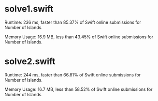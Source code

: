 # solve1.swift

Runtime: 236 ms, faster than 85.37% of Swift online submissions for Number of Islands.

Memory Usage: 16.9 MB, less than 43.45% of Swift online submissions for Number of Islands.

# solve2.swift

Runtime: 244 ms, faster than 66.81% of Swift online submissions for Number of Islands.

Memory Usage: 16.7 MB, less than 58.52% of Swift online submissions for Number of Islands.
